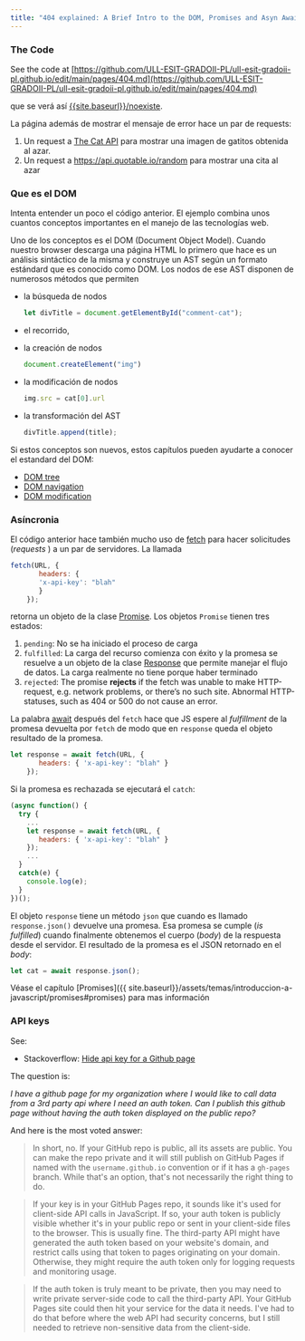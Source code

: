 ```yaml
---
title: "404 explained: A Brief Intro to the DOM, Promises and Asyn Await"
---
```


### The Code


See the code at [https://github.com/ULL-ESIT-GRADOII-PL/ull-esit-gradoii-pl.github.io/edit/main/pages/404.md](https://github.com/ULL-ESIT-GRADOII-PL/ull-esit-gradoii-pl.github.io/edit/main/pages/404.md)

que se verá así 
[{{site.baseurl}}/noexiste]({{site.baseurl}}/noexiste).

La página además de mostrar el mensaje de error hace un par de requests: 

1. Un request a [The Cat API](https://thecatapi.com/) para mostrar una imagen de gatitos obtenida al azar.
2. Un request a <https://api.quotable.io/random> para mostrar una cita al azar

### Que es el DOM

Intenta  entender un poco el código anterior. El ejemplo combina unos cuantos conceptos importantes en 
el manejo de las tecnologías web. 

Uno de los conceptos es el DOM (Document Object Model). Cuando nuestro browser descarga una página HTML lo primero que hace es un análisis sintáctico de la misma y construye un AST según un formato estándard que es conocido como DOM. 
Los nodos de ese AST disponen de numerosos métodos que permiten 
* la búsqueda de nodos 
  
  ```js
  let divTitle = document.getElementById("comment-cat");
  ```
* el recorrido, 
* la creación  de nodos 
  ```js
  document.createElement("img")
  ```
* la modificación de nodos 
  ```js 
  img.src = cat[0].url
  ```  
* la transformación del AST 

  ```js
  divTitle.append(title);
  ```

Si estos conceptos son nuevos, estos capítulos pueden ayudarte a conocer el estandard del DOM:  

* [DOM tree](https://javascript.info/dom-nodes) 
* [DOM navigation](https://javascript.info/dom-navigation)
* [DOM modification](https://javascript.info/modifying-document)

### Asíncronia

El código anterior hace también mucho uso de [fetch](https://javascript.info/fetch) para hacer solicitudes (*requests* ) a un par de servidores. La llamada

```js
fetch(URL, {
       headers: {
       'x-api-key': "blah"
       }
    });
```

retorna un objeto de la clase [Promise](https://javascript.info/promise-basics). 
Los objetos `Promise` tienen tres estados:

1. `pending`: No se ha iniciado el proceso de carga 
2. `fulfilled`: La carga del recurso comienza con éxito y  la promesa se resuelve a un objeto de la clase [Response](https://fetch.spec.whatwg.org/#response-class) que permite manejar el flujo de datos. La carga realmente no tiene porque haber terminado  
3. `rejected`: The promise **rejects** if the fetch was unable to make HTTP-request, e.g. network problems, or there’s no such site. Abnormal HTTP-statuses, such as 404 or 500 do not cause an error.

La palabra [await](https://javascript.info/async-await) después del `fetch` hace que JS espere al *fulfillment* de la promesa devuelta por `fetch` de modo que en `response` queda el objeto resultado de la promesa. 

```js
let response = await fetch(URL, {
       headers: { 'x-api-key': "blah" }
    });
```

Si la promesa es rechazada se ejecutará el `catch`:

```js
(async function() {
  try {
    ...
    let response = await fetch(URL, {
       headers: { 'x-api-key': "blah" }
    });
    ...
  }
  catch(e) { 
    console.log(e);
  }
})();
```

El objeto `response` tiene un método `json` que cuando es llamado `response.json()` devuelve una promesa. 
Esa promesa se cumple (*is fulfilled*) cuando finalmente obtenemos
el cuerpo (*body*) de la respuesta desde el servidor. El resultado de la promesa es el JSON retornado en el *body*:

```js
let cat = await response.json();
```

Véase el capítulo [Promises]({{ site.baseurl}}/assets/temas/introduccion-a-javascript/promises#promises) para mas información

### API keys

See:

* Stackoverflow: [Hide api key for a Github page](https://stackoverflow.com/questions/21939713/hide-api-key-for-a-github-page)

The question is:

*I have a github page for my organization where I would like to call data from a 3rd party api where I need an auth token. Can I publish this github page without having the auth token displayed on the public repo?*

And here is the most voted answer:

> In short, no. If your GitHub repo is public, all its assets are public. You can make the repo private and it will still publish on GitHub Pages if named with the `username.github.io` convention or if it has a `gh-pages` branch. While that's an option, that's not necessarily the right thing to do.

> If your key is in your GitHub Pages repo, it sounds like it's used for client-side API calls in JavaScript. If so, your auth token is publicly visible whether it's in your public repo or sent in your client-side files to the browser. This is usually fine. The third-party API might have generated the auth token based on your website's domain, and restrict calls using that token to pages originating on your domain. Otherwise, they might require the auth token only for logging requests and monitoring usage.

> If the auth token is truly meant to be private, then you may need to write private server-side code to call the third-party API. Your GitHub Pages site could then hit your service for the data it needs. I've had to do that before where the web API had security concerns, but I still needed to retrieve non-sensitive data from the client-side.